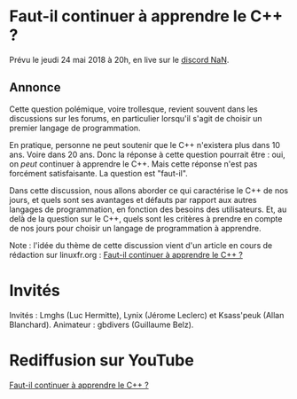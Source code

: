 
# Faut-il continuer à apprendre le C++ ?

Prévu le jeudi 24 mai 2018 à 20h, en live sur le [discord NaN](https://discordapp.com/invite/zcWp9sC).

## Annonce

Cette question polémique, voire trollesque, revient souvent dans les discussions sur les forums, en particulier lorsqu'il 
s'agit de choisir un premier langage de programmation.

En pratique, personne ne peut soutenir que le C++ n'existera plus dans 10 ans. Voire dans 20 ans.
Donc la réponse à cette question pourrait être : oui, on *peut* continuer à apprendre le C++.
Mais cette réponse n'est pas forcément satisfaisante. La question est "faut-il". 

Dans cette discussion, nous allons aborder ce qui caractérise le C++ de nos jours, et quels sont
ses avantages et défauts par rapport aux autres langages de programmation, en fonction des besoins
des utilisateurs.
Et, au delà de la question sur le C++, quels sont les critères à prendre en compte de nos jours
pour choisir un langage de programmation à apprendre.

Note : l'idée du thème de cette discussion vient d'un article en cours de rédaction sur linuxfr.org :
[Faut-il continuer à apprendre le C++ ?](http://linuxfr.org/redaction/news/faut-il-continuer-a-apprendre-le-c)

# Invités

Invités : Lmghs (Luc Hermitte), Lynix (Jérome Leclerc) et Ksass'peuk (Allan Blanchard). Animateur : gbdivers (Guillaume Belz).

# Rediffusion sur YouTube

[Faut-il continuer à apprendre le C++ ?](https://youtu.be/Uxr937v44JI)
